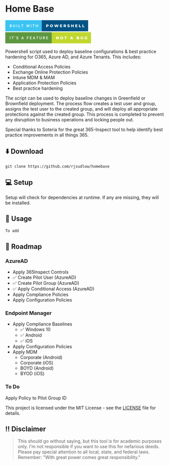 # Home Base
![Screenshot](./misc/built-with-powershell.png)
![feature-not-a-bug](./misc/it's-a-feature-not-a-bug.png)

Powershell script used to deploy baseline configurations & best practice hardening for O365, Azure AD, and Azure Tenants. This includes:
* Conditional Access Policies
* Exchange Online Protection Policies
* Intune MDM & MAM
* Application Protection Policies
* Best practice hardening

The script can be used to deploy baseline changes in Greenfield or Brownfield deployment. The process flow creates a test user and group, assigns the test user to the created group, and will deploy all appropriate protections against the created group. This process is completed to prevent any disruption to business operations and locking people out.

Special thanks to Soteria for the great 365-Inspect tool to help identify best practice improvements in all things 365.

## :arrow_down: Download
```
git clone https://github.com/rjsudlow/homebase
```

## :computer: Setup
Setup will check for dependencies at runtime. If any are missing, they will be installed.

## :rocket: Usage
```
To add
```

## :compass: Roadmap

### AzureAD
* Apply 365Inspect Controls
* :white_check_mark: Create Pilot User (AzureAD)
* :white_check_mark: Create Pilot Group (AzureAD)
* :white_check_mark: Apply Conditional Access (AzureAD)
* Apply Compliance Policies
* Apply Configuration Policies

### Endpoint Manager
* Apply Compliance Baselines
  * :white_check_mark: Windows 10
  * :white_check_mark: Android
  * :white_check_mark: iOS
* Apply Configuration Policies
* Apply MDM
  * Corporate (Android)
  * Corporate (iOS)
  * BOYD (Android)
  * BYOD (iOS)

### To Do
Apply Policy to Pilot Group ID


This project is licensed under the MIT License - see the [LICENSE](LICENSE) file for details.

## :bangbang: Disclaimer
>This should go without saying, but this tool is for academic purposes only. I'm not responsible if you want to use this
for nefarious deeds. Please pay special attention to all local, state, and federal laws. Remember:
"With great power comes great responsibility."
